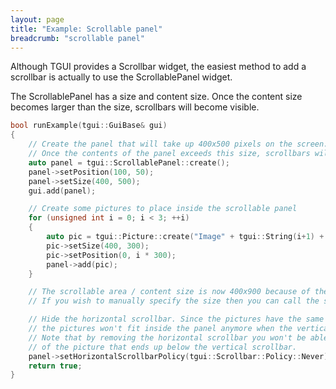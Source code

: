 ```yaml
---
layout: page
title: "Example: Scrollable panel"
breadcrumb: "scrollable panel"
---
```


Although TGUI provides a Scrollbar widget, the easiest method to add a scrollbar is actually to use the ScrollablePanel widget.

The ScrollablePanel has a size and content size. Once the content size becomes larger than the size, scrollbars will become visible.

```c++
bool runExample(tgui::GuiBase& gui)
{
    // Create the panel that will take up 400x500 pixels on the screen.
    // Once the contents of the panel exceeds this size, scrollbars will become visible.
    auto panel = tgui::ScrollablePanel::create();
    panel->setPosition(100, 50);
    panel->setSize(400, 500);
    gui.add(panel);

    // Create some pictures to place inside the scrollable panel
    for (unsigned int i = 0; i < 3; ++i)
    {
        auto pic = tgui::Picture::create("Image" + tgui::String(i+1) + ".png");
        pic->setSize(400, 300);
        pic->setPosition(0, i * 300);
        panel->add(pic);
    }

    // The scrollable area / content size is now 400x900 because of the pictures inside it.
    // If you wish to manually specify the size then you can call the setContentSize function.

    // Hide the horizontal scrollbar. Since the pictures have the same width as the panel,
    // the pictures won't fit inside the panel anymore when the vertical scrollbar is visible.
    // Note that by removing the horizontal scrollbar you won't be able to see the small part
    // of the picture that ends up below the vertical scrollbar.
    panel->setHorizontalScrollbarPolicy(tgui::Scrollbar::Policy::Never);
    return true;
}
```
